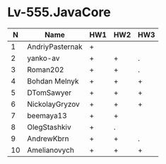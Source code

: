 # Lv-555.JavaCore

N|Name| HW1 | HW2|HW3
--|--|--|--|--
1|AndriyPasternak |+ || 
2|yanko-av| + | +|.
3|Roman202| + | +|.
4|Bohdan Melnyk |+|+|+
5|DTomSawyer|+|+|+
6|NickolayGryzov|+|+ |+
7|beemaya13|+ | +|
8|OlegStashkiv|+ |.|
9|AndrewKbrn|+|+|.|
10|Amelianovych|+|+|+
